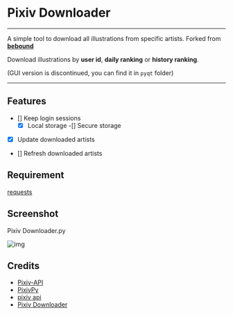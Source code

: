 # Pixiv Downloader
---

A simple tool to download all illustrations from specific artists. Forked from **[bebound](https://github.com/bebound/Pixiv)**

Download illustrations by **user id**, **daily ranking** or **history ranking**.

(GUI version is discontinued, you can find it in `pyqt` folder)

---

## Features
- [] Keep login sessions
  -[x] Local storage
  -[] Secure storage
- [x] Update downloaded artists
- [] Refresh downloaded artists


## Requirement

[requests](http://docs.python-requests.org/)


## Screenshot

Pixiv Downloader.py

![img](https://raw.github.com/JoeyWNK/Pixiv/master/ScreenShot/3.png)


## Credits
- [Pixiv-API](https://github.com/twopon/Pixiv-API)
- [PixivPy](https://github.com/upbit/pixivpy)
- [pixiv api](https://danbooru.donmai.us/wiki_pages/58938)
- [Pixiv Downloader](https://github.com/bebound/Pixiv)